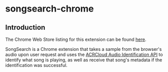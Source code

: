 # songsearch-chrome

## Introduction

The Chrome Web Store listing for this extension can be found [here](https://chrome.google.com/webstore/detail/songsearch-whats-that-son/kehjeghgmfedbopjleapaopkpbbkdmfc).

SongSearch is a Chrome extension that takes a sample from the browser's audio upon user request and uses the [ACRCloud Audio Identification API](https://docs.acrcloud.com/reference/identification-api) to identify what song is playing, as well as receive that song's metadata if the identification was successful.
